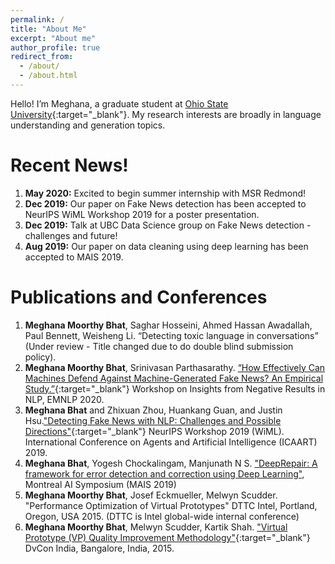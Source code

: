 ```yaml
---
permalink: /
title: "About Me"
excerpt: "About me"
author_profile: true
redirect_from: 
  - /about/
  - /about.html
---
```


Hello! I’m Meghana, a graduate student at [Ohio State University](https://www.osu.edu/){:target="_blank"}. My research interests are broadly in language understanding and generation topics.

Recent News!
============
1. **May 2020:** Excited to begin summer internship with MSR Redmond! 
2. **Dec 2019:** Our paper on Fake News detection has been accepted to NeurIPS WiML Workshop 2019 for a poster presentation.
3. **Dec 2019:** Talk at UBC Data Science group on Fake News detection - challenges and future!
4. **Aug 2019:** Our paper on data cleaning using deep learning has been accepted to MAIS 2019.

Publications and Conferences
=============================
1. **Meghana Moorthy Bhat**, Saghar Hosseini, Ahmed Hassan Awadallah, Paul Bennett, Weisheng Li. “Detecting toxic language in conversations” (Under review - Title changed due to do double blind submission policy).
2. **Meghana Moorthy Bhat**, Srinivasan Parthasarathy. [“How Effectively Can Machines Defend Against Machine-Generated Fake News? An Empirical Study.”](https://www.aclweb.org/anthology/2020.insights-1.7.pdf){:target="_blank"} Workshop on Insights from Negative Results in NLP, EMNLP 2020.
3. **Meghana Bhat** and Zhixuan Zhou, Huankang Guan, and Justin Hsu.["Detecting Fake News with NLP: Challenges and Possible Directions"](https://meghu2791.github.io/Fake_News_Detection.pdf){:target="_blank"} NeurIPS Workshop 2019 (WiML).
International Conference on Agents and Artificial Intelligence (ICAART) 2019. 
4. **Meghana Bhat**, Yogesh Chockalingam, Manjunath N S. ["DeepRepair: A framework for error detection and correction using Deep Learning"](https://meghu2791.github.io/deeprepair.pdf), Montreal AI Symposium (MAIS 2019)
5. **Meghana Moorthy Bhat**, Josef Eckmueller, Melwyn Scudder. "Performance Optimization of Virtual Prototypes" DTTC Intel, Portland, Oregon, USA 2015. (DTTC is Intel global-wide internal conference)
6. **Meghana Moorthy Bhat**, Melwyn Scudder, Kartik Shah. ["Virtual Prototype (VP) Quality Improvement Methodology"](https://dvcon-india.org/sites/dvcon-india.org/files/archive/2015/proceedings/132_VP_Quality_Improvement.pdf){:target="_blank"} DvCon India, Bangalore, India, 2015.

